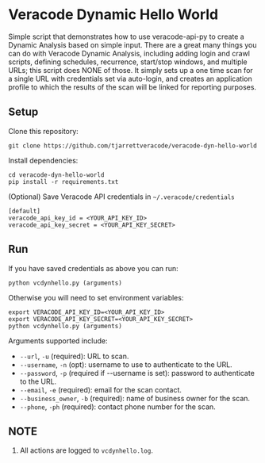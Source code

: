 # Veracode Dynamic Hello World

Simple script that demonstrates how to use veracode-api-py to create a Dynamic Analysis based on simple input. There are a great many things you can do with Veracode Dynamic Analysis, including adding login and crawl scripts, defining schedules, recurrence, start/stop windows, and multiple URLs; this script does NONE of those. It simply sets up a one time scan for a single URL with credentials set via auto-login, and creates an application profile to which the results of the scan will be linked for reporting purposes.

## Setup

Clone this repository:

    git clone https://github.com/tjarrettveracode/veracode-dyn-hello-world

Install dependencies:

    cd veracode-dyn-hello-world
    pip install -r requirements.txt

(Optional) Save Veracode API credentials in `~/.veracode/credentials`

    [default]
    veracode_api_key_id = <YOUR_API_KEY_ID>
    veracode_api_key_secret = <YOUR_API_KEY_SECRET>

## Run

If you have saved credentials as above you can run:

    python vcdynhello.py (arguments)

Otherwise you will need to set environment variables:

    export VERACODE_API_KEY_ID=<YOUR_API_KEY_ID>
    export VERACODE_API_KEY_SECRET=<YOUR_API_KEY_SECRET>
    python vcdynhello.py (arguments)

Arguments supported include:

* `--url`, `-u`  (required): URL to scan.
* `--username`, `-n` (opt): username to use to authenticate to the URL.
* `--password`, `-p` (required if --username is set): password to authenticate to the URL.
* `--email`, `-e` (required): email for the scan contact.
* `--business_owner`, `-b` (required): name of business owner for the scan.
* `--phone`, `-ph` (required): contact phone number for the scan.

## NOTE

1. All actions are logged to `vcdynhello.log`.
